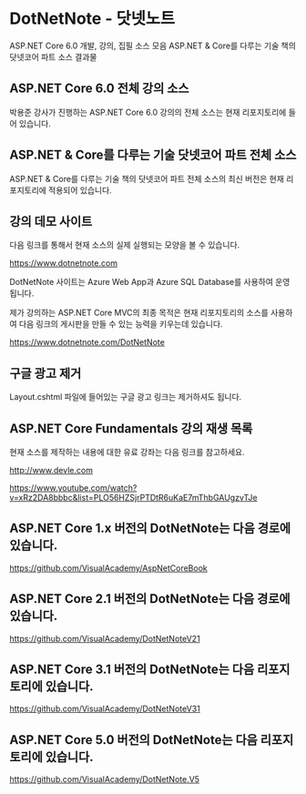 # DotNetNote - 닷넷노트
ASP.NET Core 6.0 개발, 강의, 집필 소스 모음
ASP.NET & Core를 다루는 기술 책의 닷넷코어 파트 소스 결과물


## ASP.NET Core 6.0 전체 강의 소스
박용준 강사가 진행하는 ASP.NET Core 6.0 강의의 전체 소스는 현재 리포지토리에 들어 있습니다. 

## ASP.NET & Core를 다루는 기술 닷넷코어 파트 전체 소스
ASP.NET & Core를 다루는 기술 책의 닷넷코어 파트 전체 소스의 최신 버전은 현재 리포지토리에 적용되어 있습니다.

## 강의 데모 사이트

다음 링크를 통해서 현재 소스의 실제 실행되는 모양을 볼 수 있습니다.

https://www.dotnetnote.com

DotNetNote 사이트는 Azure Web App과 Azure SQL Database를 사용하여 운영됩니다.

제가 강의하는 ASP.NET Core MVC의 최종 목적은 현재 리포지토리의 소스를 사용하여 다음 링크의 게시판을 만들 수 있는 능력을 키우는데 있습니다. 

https://www.dotnetnote.com/DotNetNote


## 구글 광고 제거

Layout.cshtml 파일에 들어있는 구글 광고 링크는 제거하셔도 됩니다. 
   
## ASP.NET Core Fundamentals 강의 재생 목록

현재 소스를 제작하는 내용에 대한 유료 강좌는 다음 링크를 참고하세요. 

http://www.devle.com

https://www.youtube.com/watch?v=xRz2DA8bbbc&list=PLO56HZSjrPTDtR6uKaE7mThbGAUgzvTJe


## ASP.NET Core 1.x 버전의 DotNetNote는 다음 경로에 있습니다.
https://github.com/VisualAcademy/AspNetCoreBook

## ASP.NET Core 2.1 버전의 DotNetNote는 다음 경로에 있습니다.
https://github.com/VisualAcademy/DotNetNoteV21


## ASP.NET Core 3.1 버전의 DotNetNote는 다음 리포지토리에 있습니다.
https://github.com/VisualAcademy/DotNetNoteV31

## ASP.NET Core 5.0 버전의 DotNetNote는 다음 리포지토리에 있습니다.
https://github.com/VisualAcademy/DotNetNote.V5



